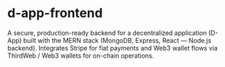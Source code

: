 # d-app-frontend
A secure, production-ready backend for a decentralized application (D-App) built with the MERN stack (MongoDB, Express, React — Node.js backend). Integrates Stripe for fiat payments and Web3 wallet flows via ThirdWeb / Web3 wallets for on-chain operations.
